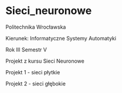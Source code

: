 # Sieci_neuronowe

Politechnika Wrocławska

Kierunek: Informatyczne Systemy Automatyki


Rok III Semestr V

Projekt z kursu Sieci Neuronowe

Projekt 1 - sieci płytkie

Projekt 2 - sieci głębokie
